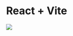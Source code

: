 # React + Vite
  <img src="https://github.com/aryan-ya/Restaurant-tailwinds/assets/107910961/ee632422-fdba-4d7e-9301-a998068d05aa" />

